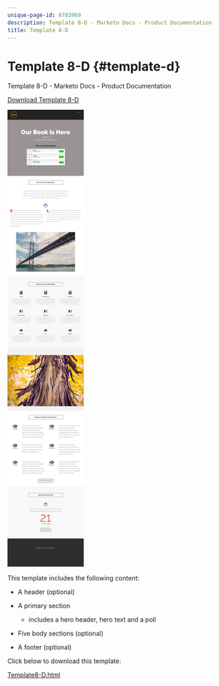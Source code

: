 ```yaml
---
unique-page-id: 8783969
description: Template 8-D - Marketo Docs - Product Documentation
title: Template 8-D
---
```


# Template 8-D {#template-d}

Template 8-D - Marketo Docs - Product Documentation

[Download Template 8-D](http://docs.marketo.com/download/attachments/8783969/template-8d.html?version=1&modificationdate=1482175093000&api=v2)

![](assets/image2015-7-29-14-3a28-3a56.png)

This template includes the following content:

* A header (optional)
* A primary section

    * includes a hero header, hero text and a poll

* Five body sections (optional)
* A footer (optional)

Click below to download this template:

[Template8-D.html](http://docs.marketo.com/download/attachments/8783969/template-8d.html?version=1&modificationdate=1482175093000&api=v2)
